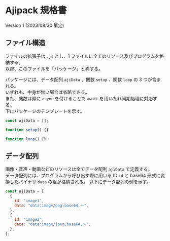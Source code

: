 # Ajipack 規格書

Version 1 (2023/08/30 策定)

## ファイル構造

ファイルの拡張子は `.js` とし、1 ファイルに全てのリソース及びプログラムを格納する。  
以降、このファイルを「パッケージ」と称する。

パッケージには、データ配列 `ajiData` 、関数 `setup` 、関数 `loop` の 3 つが含まれる。  
いずれも、中身が無い場合は省略できる。  
また、関数は頭に `async` を付けることで `await` を用いた非同期処理に対応する。  
下にパッケージのテンプレートを示す。

```javascript
const ajiData = [];

function setup() {}

function loop() {}
```

## データ配列

画像・音声・動画などのリソースは全てデータ配列 `ajiData` で定義する。  
データ配列には、プログラムから呼び出す際に用いる ID `id` と base64 形式に変換したバイナリ `data` の組が格納される。
以下にデータ配列の例を示す。

```javascript
const ajiData = [
  {
    id: "image1",
    data: "data:image/png;base64,～",
  },
  {
    id: "image2",
    data: "data:image/jpeg;base64,～",
  },
];
```
